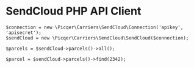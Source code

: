 SendCloud PHP API Client
==========
```
$connection = new \Picqer\Carriers\SendCloud\Connection('apikey', 'apisecret');
$sendCloud = new \Picqer\Carriers\SendCloud\SendCloud($connection);

$parcels = $sendCloud->parcels()->all();

$parcel = $sendCloud->parcels()->find(2342);
```
